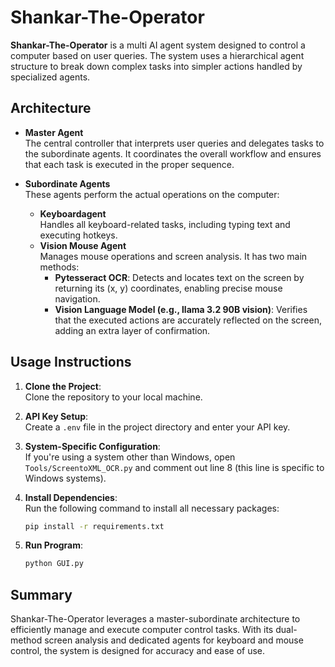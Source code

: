 # Shankar-The-Operator

**Shankar-The-Operator** is a multi AI agent system designed to control a computer based on user queries. The system uses a hierarchical agent structure to break down complex tasks into simpler actions handled by specialized agents.

## Architecture

- **Master Agent**  
  The central controller that interprets user queries and delegates tasks to the subordinate agents. It coordinates the overall workflow and ensures that each task is executed in the proper sequence.

- **Subordinate Agents**  
  These agents perform the actual operations on the computer:
  - **Keyboardagent**  
    Handles all keyboard-related tasks, including typing text and executing hotkeys.
  - **Vision Mouse Agent**  
    Manages mouse operations and screen analysis. It has two main methods:
    - **Pytesseract OCR**: Detects and locates text on the screen by returning its (x, y) coordinates, enabling precise mouse navigation.
    - **Vision Language Model (e.g., llama 3.2 90B vision)**: Verifies that the executed actions are accurately reflected on the screen, adding an extra layer of confirmation.

## Usage Instructions

1. **Clone the Project**:  
   Clone the repository to your local machine.

2. **API Key Setup**:  
   Create a `.env` file in the project directory and enter your API key.

3. **System-Specific Configuration**:  
   If you're using a system other than Windows, open `Tools/ScreentoXML_OCR.py` and comment out line 8 (this line is specific to Windows systems).

4. **Install Dependencies**:  
   Run the following command to install all necessary packages:
   ```bash
   pip install -r requirements.txt
5. **Run Program**:
   ```bash
   python GUI.py

## Summary

Shankar-The-Operator leverages a master-subordinate architecture to efficiently manage and execute computer control tasks. With its dual-method screen analysis and dedicated agents for keyboard and mouse control, the system is designed for accuracy and ease of use.
